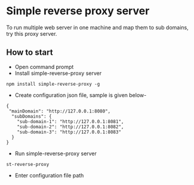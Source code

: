 # Simple reverse proxy server #
To run multiple web server in one machine and map them to sub domains, try this proxy server.

## How to start ##
* Open command prompt
* Install simple-reverse-proxy server
```
npm install simple-reverse-proxy -g

```
* Create configuration json file, sample is given below-
```
{
 "mainDomain": "http://127.0.0.1:8080",
  "subDomains": {
    "sub-domain-1": "http://127.0.0.1:8081",
    "sub-domain-2": "http://127.0.0.1:8082",
    "sub-domain-3": "http://127.0.0.1:8083"
  }
}
```
* Run simple-reverse-proxy server
```
st-reverse-proxy

```
* Enter configuration file path